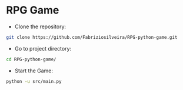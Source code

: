 # RPG Game

- Clone the repository:

```bash
git clone https://github.com/Fabriziosilveira/RPG-python-game.git
```

- Go to project directory:

```bash
cd RPG-python-game/
```

- Start the Game:

```bash
python -u src/main.py
```

